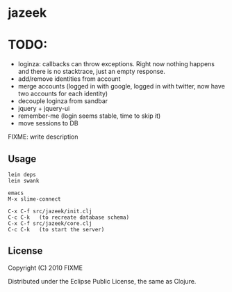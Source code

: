 # jazeek

# TODO:

- loginza: callbacks can throw exceptions. Right now nothing happens
and there is no stacktrace, just an empty response.
- add/remove identities from account
- merge accounts (logged in with google, logged in with twitter, now
have two accounts for each identity)
- decouple loginza from sandbar
- jquery + jquery-ui 
- remember-me (login seems stable, time to skip it)
- move sessions to DB



FIXME: write description

## Usage

    lein deps
    lein swank

    emacs
    M-x slime-connect
    
    C-x C-f src/jazeek/init.clj 
    C-c C-k   (to recreate database schema)
    C-x C-f src/jazeek/core.clj
    C-c C-k   (to start the server)

## License

Copyright (C) 2010 FIXME

Distributed under the Eclipse Public License, the same as Clojure.
